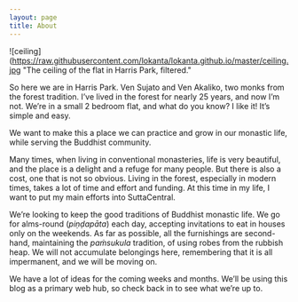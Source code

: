 ```yaml
---
layout: page
title: About
---
```


![ceiling](https://raw.githubusercontent.com/lokanta/lokanta.github.io/master/ceiling.jpg "The ceiling of the flat in Harris Park, filtered."

So here we are in Harris Park. Ven Sujato and Ven Akaliko, two monks from the forest tradition. I’ve lived in the forest for nearly 25 years, and now I’m not. We’re in a small 2 bedroom flat, and what do you know? I like it! It’s simple and easy.

We want to make this a place we can practice and grow in our monastic life, while serving the Buddhist community.

Many times, when living in conventional monasteries, life is very beautiful, and the place is a delight and a refuge for many people. But there is also a cost, one that is not so obvious. Living in the forest, especially in modern times, takes a lot of time and effort and funding. At this time in my life, I want to put my main efforts into SuttaCentral.

We’re looking to keep the good traditions of Buddhist monastic life. We go for alms-round (*piṇḍapāta*) each day, accepting invitations to eat in houses only on the weekends. As far as possible, all the furnishings are second-hand, maintaining the *paṁsukula* tradition, of using robes from the rubbish heap. We will not accumulate belongings here, remembering that it is all impermanent, and we will be moving on.

We have a lot of ideas for the coming weeks and months. We’ll be using this blog as a primary web hub, so check back in to see what we’re up to.
